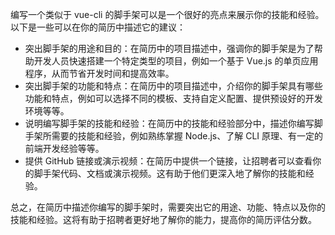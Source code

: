 编写一个类似于 vue-cli 的脚手架可以是一个很好的亮点来展示你的技能和经验。以下是一些可以在你的简历中描述它的建议：

- 突出脚手架的用途和目的：在简历中的项目描述中，强调你的脚手架是为了帮助开发人员快速搭建一个特定类型的项目，例如一个基于 Vue.js 的单页应用程序，从而节省开发时间和提高效率。
- 突出脚手架的功能和特点：在简历中的项目描述中，介绍你的脚手架具有哪些功能和特点，例如可以选择不同的模板、支持自定义配置、提供预设好的开发环境等等。
- 说明编写脚手架的技能和经验：在简历中的技能和经验部分中，描述你编写脚手架所需要的技能和经验，例如熟练掌握 Node.js、了解 CLI 原理、有一定的前端开发经验等等。
- 提供 GitHub 链接或演示视频：在简历中提供一个链接，让招聘者可以查看你的脚手架代码、文档或演示视频。这有助于他们更深入地了解你的技能和经验。

总之，在简历中描述你编写的脚手架时，需要突出它的用途、功能、特点以及你的技能和经验。这将有助于招聘者更好地了解你的能力，提高你的简历评估分数。
